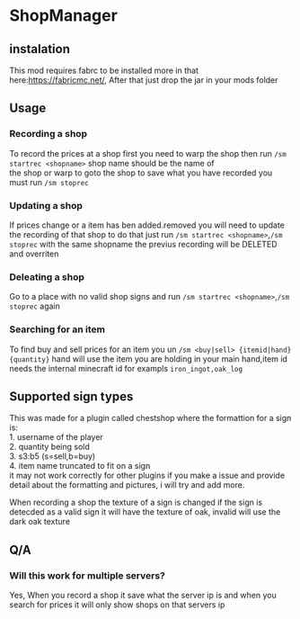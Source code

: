 # ShopManager

## instalation
  This mod requires fabrc to be installed more in that here:https://fabricmc.net/, After that just drop the jar in your mods folder
  
## Usage

   ### Recording a shop
   To record the prices at a shop first you need to warp the shop then run `/sm startrec <shopname>` shop name should be the name of   
   the shop or warp to goto the shop to save what you have recorded you must run `/sm stoprec`
   
   ### Updating a shop
   If prices change or a item has ben added.removed you will need to update the recording of that shop to do that just run 
   `/sm startrec <shopname>`,`/sm stoprec` with the same shopname the previus recording will be DELETED and overriten
   
   ### Deleating a shop
   Go to a place with no valid shop signs and run `/sm startrec <shopname>`,`/sm stoprec` again
   
   ### Searching for an item
   To find buy and sell prices for an item you un `/sm <buy|sell> {itemid|hand} {quantity}` hand will use the item you are holding in        your main hand,item id needs the internal minecraft id for exampls `iron_ingot,oak_log`
  
## Supported sign types 
  This was made for a plugin called chestshop where the formattion for a sign is:\
    1. username of the player\
    2. quantity being sold\
    3. s3:b5 (s=sell,b=buy)\
    4. item name truncated to fit on a sign\
  it may not work correctly for other plugins if you make a issue and provide detail about the formatting and pictures, i will try and 
  add more.

  When recording a shop the texture of a sign is changed if the sign is detecded as a valid sign it will have the texture of oak,
  invalid will use the dark oak texture

## Q/A
  ### Will this work for multiple servers?
  Yes, When you record a shop it save what the server ip is and when you search for prices it will only show shops on that servers ip
  
  
  
  
